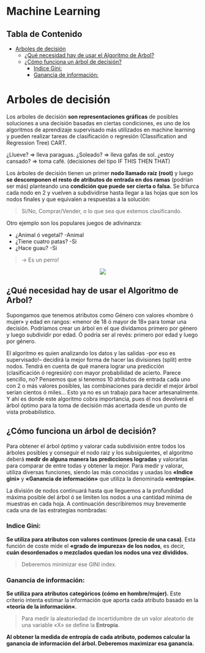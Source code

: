 
# Machine Learning <!-- omit in toc -->

## Tabla de Contenido<!-- omit in toc -->
- [Arboles de decisión](#arboles-de-decisión)
  - [¿Qué necesidad hay de usar el Algoritmo de Arbol?](#qué-necesidad-hay-de-usar-el-algoritmo-de-arbol)
  - [¿Cómo funciona un árbol de decisión?](#cómo-funciona-un-árbol-de-decisión)
    - [Indice Gini:](#indice-gini)
    - [Ganancia de información:](#ganancia-de-información)

# Arboles de decisión
Los arboles de decisión **son representaciones gráficas** de posibles soluciones a una decisión basadas en ciertas condiciones, es uno de los algoritmos de aprendizaje supervisado más utilizados en machine learning y pueden realizar tareas de clasificación o regresión (Classification and Regression Tree) CART.

¿Llueve? => lleva paraguas. ¿Soleado? => lleva gafas de sol. ¿estoy cansado? => toma café. (decisiones del tipo IF THIS THEN THAT)

Los árboles de decisión tienen un primer **nodo llamado raíz (root)** y luego **se descomponen el resto de atributos de entrada en dos ramas** (podrían ser más) planteando una **condición que puede ser cierta o falsa.** Se bifurca cada nodo en 2 y vuelven a subdividirse hasta llegar a las hojas que son los nodos finales y que equivalen a respuestas a la solución: 

> Si/No, Comprar/Vender, o lo que sea que estemos clasificando.

Otro ejemplo son los populares juegos de adivinanza:

* ¿Animal ó vegetal? -Animal
* ¿Tiene cuatro patas? -Si
* ¿Hace guau? -Si

>-> Es un perro!

<div align="center">
  <img src="img/muestra-estadistica.jpg">
</div>

## ¿Qué necesidad hay de usar el Algoritmo de Arbol?
Supongamos que tenemos atributos como Género con valores «hombre ó mujer» y edad en rangos: «menor de 18 ó mayor de 18» para tomar una decisión. Podríamos crear un árbol en el que dividamos primero por género y luego subdividir por edad. Ó podría ser al revés: primero por edad y luego por género. 

El algoritmo es quien analizando los datos y las salidas -por eso es supervisado!– decidirá la mejor forma de hacer las divisiones (split) entre nodos. Tendrá en cuenta de qué manera lograr una predicción (clasificación ó regresión) con mayor probabilidad de acierto. Parece sencillo, no? Pensemos que si tenemos 10 atributos de entrada cada uno con 2 o más valores posibles, las combinaciones para decidir el mejor árbol serían cientos ó miles… Esto ya no es un trabajo para hacer artesanalmente. Y ahí es donde este algoritmo cobra importancia, pues él nos devolverá el árbol óptimo para la toma de decisión más acertada desde un punto de vista probabilístico.

## ¿Cómo funciona un árbol de decisión?
Para obtener el árbol óptimo y valorar cada subdivisión entre todos los árboles posibles y conseguir el nodo raiz y los subsiguientes, el algoritmo deberá **medir de alguna manera las predicciones logradas** y valorarlas para comparar de entre todas y obtener la mejor. Para medir y valorar, utiliza diversas funciones, siendo las más conocidas y usadas los **«Indice gini»** y **«Ganancia de información»** que utiliza la denominada **«entropía«**. 

La división de nodos continuará hasta que lleguemos a la profundidad máxima posible del árbol ó se limiten los nodos a una cantidad mínima de muestras en cada hoja. A continuación describiremos muy brevemente cada una de las estrategias nombradas:

### Indice Gini:
**Se utiliza para atributos con valores continuos (precio de una casa)**. Esta función de coste mide el **«grado de impureza» de los nodos**, es decir, **cuán desordenados o mezclados quedan los nodos una vez divididos.** 

> Deberemos minimizar ese GINI index.

### Ganancia de información:
**Se utiliza para atributos categóricos (cómo en hombre/mujer).** Este criterio intenta estimar la información que aporta cada atributo basado en la **«teoría de la información«**. 

> Para medir la aleatoriedad de incertidumbre de un valor aleatorio de una variable «X» se define la **Entropia**.

**Al obtener la medida de entropía de cada atributo, podemos calcular la ganancia de información del árbol. Deberemos maximizar esa ganancia.**

